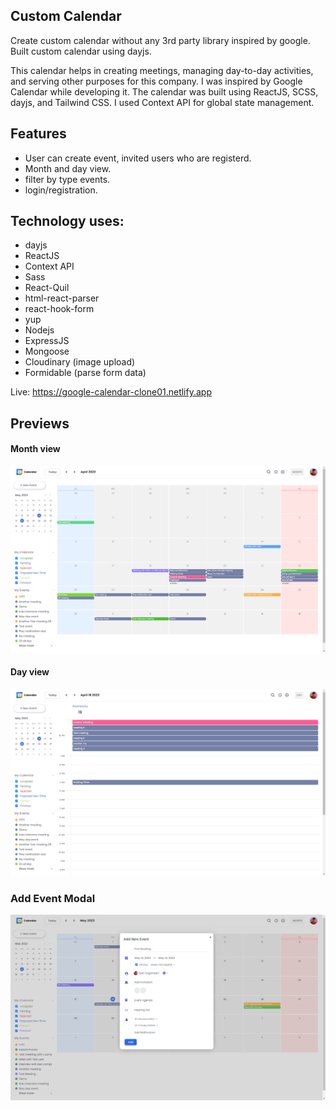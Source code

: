 ## Custom Calendar

Create custom calendar without any 3rd party library inspired by google. 
Built custom calendar using dayjs. 

This calendar helps in creating meetings, managing day-to-day activities, and serving other purposes for this company. I was inspired by Google Calendar while developing it. The calendar was built using ReactJS, SCSS, dayjs, and Tailwind CSS. I used Context API for global state management.


## Features
- User can create event, invited users who are registerd.
- Month and day view.
- filter by type events.
- login/registration. 


## Technology uses: 
- dayjs
- ReactJS
- Context API
- Sass
- React-Quil
- html-react-parser
- react-hook-form
- yup
- Nodejs
- ExpressJS
- Mongoose
- Cloudinary (image upload)
- Formidable (parse form data)



Live: https://google-calendar-clone01.netlify.app 



## Previews

#### Month view
![image](public/googlecalendarclone.png)

#### Day view
![image](public/2023-05-22_225209.png)

### Add Event Modal
![image](public/2023-05-22_232200.png)